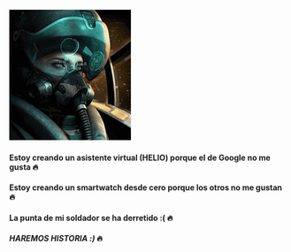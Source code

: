 
![](https://github.com/NoSoyDani/NoSoyDani/blob/master/tenor.gif)

#### Estoy creando un asistente virtual (HELIO) porque el de Google no me gusta :fire: 

#### Estoy creando un smartwatch desde cero porque los otros no me gustan :fire:

#### La punta de mi soldador se ha derretido :( :fire:

#### _HAREMOS HISTORIA :)_ :fire:
